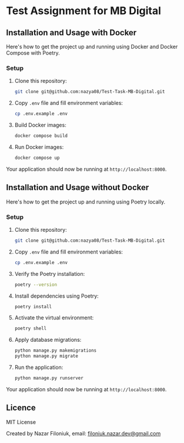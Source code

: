 # Test Assignment for MB Digital
## Installation and Usage with Docker

Here's how to get the project up and running using Docker and Docker Compose with Poetry.

### Setup

1. Clone this repository:

    ```bash
    git clone git@github.com:nazya08/Test-Task-MB-Digital.git
    ```

2. Copy `.env` file and fill environment variables:

    ```bash
    cp .env.example .env
    ```

3. Build Docker images:

    ```bash
    docker compose build
    ```

4. Run Docker images:

    ```bash
    docker compose up
    ```

Your application should now be running at `http://localhost:8000`.


## Installation and Usage without Docker

Here's how to get the project up and running using Poetry locally.

### Setup

1. Clone this repository:

    ```bash
    git clone git@github.com:nazya08/Test-Task-MB-Digital.git
    ```

2. Copy `.env` file and fill environment variables:

    ```bash
    cp .env.example .env
    ```
3. Verify the Poetry installation:

    ```bash
    poetry --version
   ```
4. Install dependencies using Poetry:

    ```bash
    poetry install
    ```

5. Activate the virtual environment:

    ```bash
    poetry shell
    ```
   
6. Apply database migrations:

    ```bash
    python manage.py makemigrations
    python manage.py migrate
    ```
   
7. Run the application:

    ```bash
    python manage.py runserver
    ```
   
Your application should now be running at `http://localhost:8000`.


## Licence

MIT License

Created by Nazar Filoniuk, email: filoniuk.nazar.dev@gmail.com